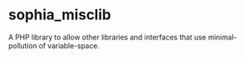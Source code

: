 # sophia_misclib
A PHP library to allow other libraries and interfaces that use minimal-pollution of variable-space.
